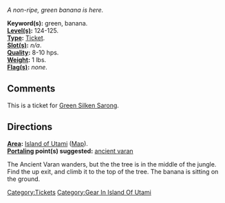 *A non-ripe, green banana is here.*

**Keyword(s):** green, banana.  
**[Level(s)](Object_Level "wikilink"):** 124-125.  
**[Type](:Category:_Object_Types "wikilink"):**
[Ticket](:Category:_Tickets "wikilink").  
**[Slot(s)](Object_Slots "wikilink"):** *n/a*.  
**[Quality](Object_Quality "wikilink"):** 8-10 hps.  
**[Weight](Object_Weight "wikilink"):** 1 lbs.  
**[Flag(s)](:Category:_Object_Flags "wikilink"):** *none*.  

## Comments

This is a ticket for [Green Silken
Sarong](Green_Silken_Sarong "wikilink").

## Directions

**[Area](:Category:_Areas "wikilink"):** [Island of
Utami](:Category:_Island_Of_Utami "wikilink")
([Map](Island_Of_Utami_Map "wikilink")).  
**[Portaling](Portal "wikilink") point(s) suggested:** [ancient
varan](Ancient_Varan "wikilink")

The Ancient Varan wanders, but the the tree is in the middle of the
jungle. Find the up exit, and climb it to the top of the tree. The
banana is sitting on the ground.

[Category:Tickets](Category:Tickets "wikilink") [Category:Gear In Island
Of Utami](Category:Gear_In_Island_Of_Utami "wikilink")
